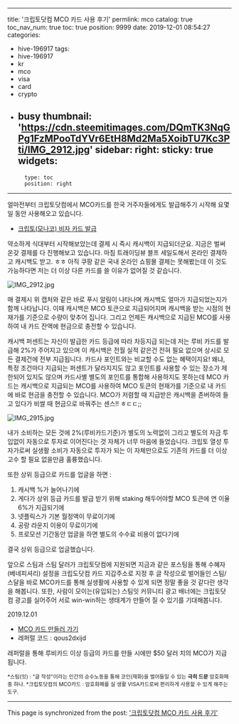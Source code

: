 
---
title: '크립토닷컴 MCO 카드 사용 후기'
permlink: mco
catalog: true
toc_nav_num: true
toc: true
position: 9999
date: 2019-12-01 08:54:27
categories:
- hive-196917
tags:
- hive-196917
- kr
- mco
- visa
- card
- crypto
- busy
thumbnail: 'https://cdn.steemitimages.com/DQmTK3NqGPg1FzMPooTdYVr6EtH8Md2Ma5XoibTU7Kc3Pti/IMG_2912.jpg'
sidebar:
    right:
        sticky: true
widgets:
    -
        type: toc
        position: right
---


얼마전부터 크립토닷컴에서 MCO카드를 한국 거주자들에게도 발급해주기 시작해 요몇일 동안 사용해오고 있습니다.

* [크립토(모나코) 비자 카드 발급](https://steemit.com/hive-196917/@jaydih/5mzxq)

약소하게 식대부터 시작해보았는데 결제 시 즉시 캐시백이 지급되더군요. 지금은 벌써 온갖 결제를 다 진행해보고 있습니다. 마침 트래이딩뷰 블프 세일도해서 온라인 결제하고 캐시백도 받고. ㅎㅎ 아직 쿠팡 같은 국내 온라인 쇼핑몰 결제는 못해봤는데 이 것도 가능하다면 저는 더 이상 다른 카드를 쓸 이유가 없어질 것 같습니다.

![IMG_2912.jpg](https://cdn.steemitimages.com/DQmTK3NqGPg1FzMPooTdYVr6EtH8Md2Ma5XoibTU7Kc3Pti/IMG_2912.jpg)

매 결제시 위 캡처와 같은 바로 푸시 알림이 나타나며 캐시백도 얼마가 지급되었는지가 함께 나타납니다. 이때 캐시백은 MCO 토큰으로 지급되어지며 캐시백을 받는 시점의 현재가를 기준으로 수량이 맞추어 집니다. 그리고 언제든 캐시백으로 지급된 MCO를 사용하여 내 카드 잔액에 현금으로 충전할 수 있습니다. 

캐시백 퍼센트는 자신이 발급한 카드 등급에 따라 차등지급 되는데 저는 루비 카드를 발급해 2%가 주어지고 있으며 이 캐시백은 전월 실적 같은건 전혀 필요 없으며 상시로 모든 결제건에 전부 지급됩니다. 카드사 포인트와는 비교할 수도 없는 혜택이지요! 왜냐, 특정 조건마다 지급되는 퍼센트가 달라지지도 않고 포인트를 사용할 수 있는 장소가 제한되어 있지도 않으며 카드사별 별도의 포인트를 통합해 사용하지도 못하는데 MCO 카드는 캐시백으로 지급되는 MCO를 사용하여 MCO 토큰의 현재가를 기준으로 내 카드에 바로 현금을 충전할 수 있습니다. MCO가 저렴할 때 지급받은 캐시백을 존버하여 들고 있다가 비쌀 때 현금으로 바꿔주는 센스!! ㅎㄷㄷ;;

![IMG_2915.jpg](https://cdn.steemitimages.com/DQmTXskoXJuTxicHX28RBU7v4VzD5f2XgP3vuUPfLyJsHr3/IMG_2915.jpg)

내가 소비하는 모든 것에 2%(루비카드기준)가 별도의 노력없이 그리고 별도의 자금 투입없이 자동으로 투자로 이어진다는 것 자체가 너무 마음에 들었습니다. 크립토 열성 투자가로써 실생활 소비가 자동으로 투자가 되는 이 자체만으로도 기존의 카드를 더 이상 고수 할 필요 없을만큼 훌륭했습니다. 

또한 상위 등급으로 카드를 업글을 하면 :
1. 캐시백 %가 늘어나기에
2. 게다가 상위 등급 카드를 발급 받기 위해 staking 해두어야할 MCO 토큰에 연 이율 6%가 지급되기에
3. 넷플릭스가 기본 월정액이 무료이기에
4. 공랑 라운지 이용이 무료이기에
5. 프로모션 기간동안 업글을 하면 별도의 수수료 비용이 없다기에 

결국 상위 등급으로 업글했습니다. 

앞으로 스팀과 스팀 달러가 크립토닷컴에 지원되면 지금과 같은 포스팅을 통해 수혜자(베네피셔리) 설정을 크립도닷컴 카드 지갑주소로 지정 후 글 작성으로 벌어들인 스팀/스달을 바로 MCO카드를 통해 실생활에 사용할 수 있게 되면 정말 좋을 것 같다란 생각을 해봅니다. 또한, 사람이 모이는(유입되는) 스팀잇 커뮤니티 광고 배너에는 크립토닷컴 광고를 실어주어 서로 win-win하는 생태계가 만들어 질 수 있기를 기대해봅니다. 

2019.12.01

* [MCO 카드 만들러 가기](https://platinum.crypto.com/r/qous2dxijd)
* 레퍼럴 코드 : qous2dxijd

레퍼럴을 통해 루비카드 이상 등급의 카드를 만들 시에만 $50 달러 치의 MCO가 지급됩니다.

<sub>
*스팀(잇) : "글 작성"이라는 인간의 순수노동을 통해 코인(재화)을 벌어들일 수 있는 <b>극히 드문</b> 암호화페 중 하나.
*크립토닷컴의 MCO카드 : 암호화폐를 실 생활 VISA카드로써 편리하게 사용할 수 있게 해주는 도구.
</sub>

- - -

This page is synchronized from the post: ['크립토닷컴 MCO 카드 사용 후기'](https://steemit.com/@jaydih/mco)
